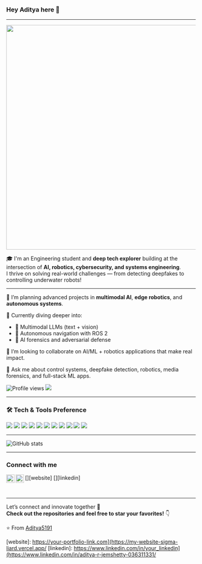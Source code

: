### Hey Aditya here 👋

---

<p align="center">
  <img width="1800" height="597" alt="banner" src="https://github.com/user-attachments/assets/0aac8eb6-f9a3-4619-8760-56f834e72d7e" />
</p>

🎓 I'm an Engineering student and **deep tech explorer** building at the intersection of **AI, robotics, cybersecurity, and systems engineering**.  
I thrive on solving real-world challenges — from detecting deepfakes to controlling underwater robots!



---

 🔭 I’m planning advanced projects in **multimodal AI**, **edge robotics**, and **autonomous systems**.

 🌱 Currently diving deeper into:
 - 🧠 Multimodal LLMs (text + vision)
 - 🤖 Autonomous navigation with ROS 2
 - 🔐 AI forensics and adversarial defense

 👯 I’m looking to collaborate on AI/ML + robotics applications that make real impact.

 💬 Ask me about control systems, deepfake detection, robotics, media forensics, and full-stack ML apps.

![Profile views](https://gpvc.arturio.dev/Aditya5191)  <img src="https://img.shields.io/github/followers/Aditya5191?label=Follow" />

---

### 🛠️ Tech & Tools Preference

<img src="https://img.shields.io/badge/-Python-black?style=flat&logo=python&logoColor=white"> <img src="https://img.shields.io/badge/-C/C++-00599C?style=flat&logo=c%2B%2B&logoColor=white"> <img src="https://img.shields.io/badge/-PyTorch-ee4c2c?style=flat&logo=pytorch&logoColor=white"> <img src="https://img.shields.io/badge/-OpenCV-5C3EE8?style=flat&logo=opencv&logoColor=white"> <img src="https://img.shields.io/badge/-ROS%202-22314E?style=flat&logo=robotframework&logoColor=white"> <img src="https://img.shields.io/badge/-Gazebo-111111?style=flat&logo=autodesk&logoColor=white"> <img src="https://img.shields.io/badge/-Flask-000000?style=flat&logo=flask&logoColor=white"> <img src="https://img.shields.io/badge/-Java-F89820?style=flat&logo=java&logoColor=white"> <img src="https://img.shields.io/badge/-JavaScript-yellow?style=flat&logo=javascript&logoColor=black"> <img src="https://img.shields.io/badge/-Scikit--Learn-F7931E?style=flat&logo=scikit-learn&logoColor=white"> <img src="https://img.shields.io/badge/-TensorFlow-FF6F00?style=flat&logo=tensorflow&logoColor=white">

---

![GitHub stats](https://github-readme-stats.vercel.app/api?username=Aditya5191&show_icons=true&hide_border=true)

---

###  Connect with me

[<img align="left" width="22px" alt="image" src="https://github.com/user-attachments/assets/9fba11dd-3ca6-415a-a191-7e5ad5fb0364" />][website]   [<img align="left" width="22px" alt="image" src="https://github.com/user-attachments/assets/824d2c8a-978f-4d7c-b086-51f3ba5774b1" />][linkedin]

<br/>


---

Let’s connect and innovate together 🚀  
**Check out the repositories and feel free to star your favorites!** 👇

:star: From [Aditya5191](https://github.com/Aditya5191)

[website]: https://your-portfolio-link.com](https://my-website-sigma-liard.vercel.app/
[linkedin]: https://www.linkedin.com/in/your_linkedin](https://www.linkedin.com/in/aditya-r-jemshetty-036311331/












